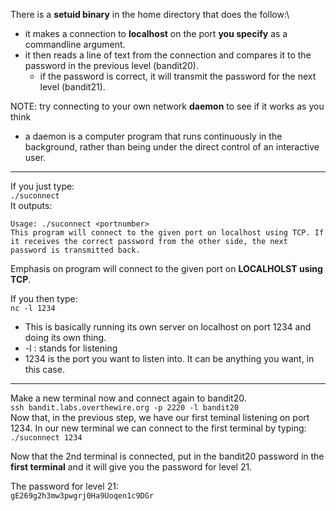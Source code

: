 There is a **setuid binary** in the home directory that does the follow:\
- it makes a connection to **localhost** on the port **you specify** as a commandline argument.
- it then reads a line of text from the connection and compares it to the password in the previous level (bandit20).
    - if the password is correct, it will transmit the password for the next level (bandit21).

NOTE: try connecting to your own network **daemon** to see if it works as you think
- a daemon is a computer program that runs continuously in the background, rather than being under the direct control of an interactive user.

- - - 

If you just type:\
`./suconnect`\
It outputs: 
```
Usage: ./suconnect <portnumber>
This program will connect to the given port on localhost using TCP. If it receives the correct password from the other side, the next password is transmitted back.
```
Emphasis on program will connect to the given port on **LOCALHOLST using TCP**.

If you then type:\
`nc -l 1234`
- This is basically running its own server on localhost on port 1234 and doing its own thing.
- -l : stands for listening
- 1234 is the port you want to listen into.  It can be anything you want, in this case.

- - -

Make a new terminal now and connect again to bandit20.\
`ssh bandit.labs.overthewire.org -p 2220 -l bandit20`\
Now that, in the previous step, we have our first teminal listening on port 1234.  In our new terminal we can connect to the first terminal by typing:\
`./suconnect 1234`


Now that the 2nd terminal is connected, put in the bandit20 password in the **first terminal** and it will give you the password for level 21.


The password for level 21:\
`gE269g2h3mw3pwgrj0Ha9Uoqen1c9DGr`
